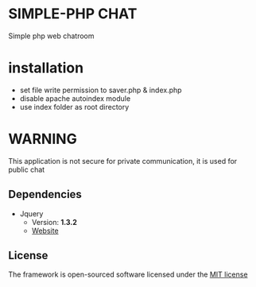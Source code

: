 # SIMPLE-PHP CHAT
Simple php web chatroom

# installation
- set file write permission to saver.php & index.php
- disable apache autoindex module
- use index folder as root directory

# WARNING
This application is not secure for private communication, it is used for public chat

## Dependencies
* Jquery
   * Version: **1.3.2**
   * [Website](https://jquery.com/)

## License
The framework is open-sourced software licensed under the [MIT license](https://github.com/lukasbecvar/web-chat/blob/main/LICENSE)
